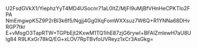 U2FsdGVkX1/YiephzYyT4MD4USocnr71aL0ltZ/MjFI9uMjBfVHnHeCPKTlo2FPA
NmEmgwpK5Z9P2rBl3k6f5/Ngjj4Gg0XqFomWXXsuz7W6Q+R1YNNa68DHvRGP7tkr
E+vMsgO3TapRTW+TGPbEjt2KxwM1TQ1ihE87zjG6rywl+BFAlZmlewH7aU8Ulg84
R9LKxGr78kQ/EG+xLOV7RpTBvfoUVReyz1xCr3AsGkg=
